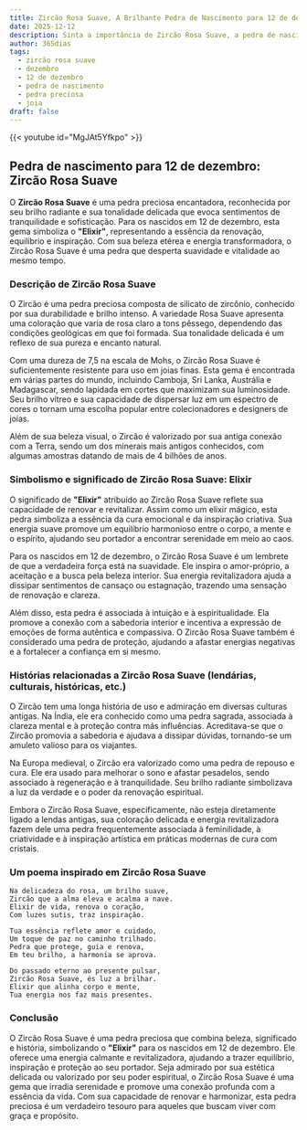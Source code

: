 ```yaml
---
title: Zircão Rosa Suave, A Brilhante Pedra de Nascimento para 12 de dezembro
date: 2025-12-12
description: Sinta a importância de Zircão Rosa Suave, a pedra de nascimento de 12 de dezembro que simboliza Elixir. Deixe que sua beleza e significado iluminem seu dia.
author: 365dias
tags:
  - zircão rosa suave
  - dezembro
  - 12 de dezembro
  - pedra de nascimento
  - pedra preciosa
  - joia
draft: false
---
```


{{< youtube id="MgJAt5Yfkpo" >}}

## Pedra de nascimento para 12 de dezembro: Zircão Rosa Suave

O **Zircão Rosa Suave** é uma pedra preciosa encantadora, reconhecida por seu brilho radiante e sua tonalidade delicada que evoca sentimentos de tranquilidade e sofisticação. Para os nascidos em 12 de dezembro, esta gema simboliza o **"Elixir"**, representando a essência da renovação, equilíbrio e inspiração. Com sua beleza etérea e energia transformadora, o Zircão Rosa Suave é uma pedra que desperta suavidade e vitalidade ao mesmo tempo.

### Descrição de Zircão Rosa Suave

O Zircão é uma pedra preciosa composta de silicato de zircônio, conhecido por sua durabilidade e brilho intenso. A variedade Rosa Suave apresenta uma coloração que varia de rosa claro a tons pêssego, dependendo das condições geológicas em que foi formada. Sua tonalidade delicada é um reflexo de sua pureza e encanto natural.

Com uma dureza de 7,5 na escala de Mohs, o Zircão Rosa Suave é suficientemente resistente para uso em joias finas. Esta gema é encontrada em várias partes do mundo, incluindo Camboja, Sri Lanka, Austrália e Madagascar, sendo lapidada em cortes que maximizam sua luminosidade. Seu brilho vítreo e sua capacidade de dispersar luz em um espectro de cores o tornam uma escolha popular entre colecionadores e designers de joias.

Além de sua beleza visual, o Zircão é valorizado por sua antiga conexão com a Terra, sendo um dos minerais mais antigos conhecidos, com algumas amostras datando de mais de 4 bilhões de anos.

### Simbolismo e significado de Zircão Rosa Suave: Elixir

O significado de **"Elixir"** atribuído ao Zircão Rosa Suave reflete sua capacidade de renovar e revitalizar. Assim como um elixir mágico, esta pedra simboliza a essência da cura emocional e da inspiração criativa. Sua energia suave promove um equilíbrio harmonioso entre o corpo, a mente e o espírito, ajudando seu portador a encontrar serenidade em meio ao caos.

Para os nascidos em 12 de dezembro, o Zircão Rosa Suave é um lembrete de que a verdadeira força está na suavidade. Ele inspira o amor-próprio, a aceitação e a busca pela beleza interior. Sua energia revitalizadora ajuda a dissipar sentimentos de cansaço ou estagnação, trazendo uma sensação de renovação e clareza.

Além disso, esta pedra é associada à intuição e à espiritualidade. Ela promove a conexão com a sabedoria interior e incentiva a expressão de emoções de forma autêntica e compassiva. O Zircão Rosa Suave também é considerado uma pedra de proteção, ajudando a afastar energias negativas e a fortalecer a confiança em si mesmo.

### Histórias relacionadas a Zircão Rosa Suave (lendárias, culturais, históricas, etc.)

O Zircão tem uma longa história de uso e admiração em diversas culturas antigas. Na Índia, ele era conhecido como uma pedra sagrada, associada à clareza mental e à proteção contra más influências. Acreditava-se que o Zircão promovia a sabedoria e ajudava a dissipar dúvidas, tornando-se um amuleto valioso para os viajantes.

Na Europa medieval, o Zircão era valorizado como uma pedra de repouso e cura. Ele era usado para melhorar o sono e afastar pesadelos, sendo associado à regeneração e à tranquilidade. Seu brilho radiante simbolizava a luz da verdade e o poder da renovação espiritual.

Embora o Zircão Rosa Suave, especificamente, não esteja diretamente ligado a lendas antigas, sua coloração delicada e energia revitalizadora fazem dele uma pedra frequentemente associada à feminilidade, à criatividade e à inspiração artística em práticas modernas de cura com cristais.

### Um poema inspirado em Zircão Rosa Suave

```
Na delicadeza do rosa, um brilho suave,  
Zircão que a alma eleva e acalma a nave.  
Elixir de vida, renova o coração,  
Com luzes sutis, traz inspiração.  

Tua essência reflete amor e cuidado,  
Um toque de paz no caminho trilhado.  
Pedra que protege, guia e renova,  
Em teu brilho, a harmonia se aprova.  

Do passado eterno ao presente pulsar,  
Zircão Rosa Suave, és luz a brilhar.  
Elixir que alinha corpo e mente,  
Tua energia nos faz mais presentes.
```

### Conclusão

O Zircão Rosa Suave é uma pedra preciosa que combina beleza, significado e história, simbolizando o **"Elixir"** para os nascidos em 12 de dezembro. Ele oferece uma energia calmante e revitalizadora, ajudando a trazer equilíbrio, inspiração e proteção ao seu portador. Seja admirado por sua estética delicada ou valorizado por seu poder espiritual, o Zircão Rosa Suave é uma gema que irradia serenidade e promove uma conexão profunda com a essência da vida. Com sua capacidade de renovar e harmonizar, esta pedra preciosa é um verdadeiro tesouro para aqueles que buscam viver com graça e propósito.